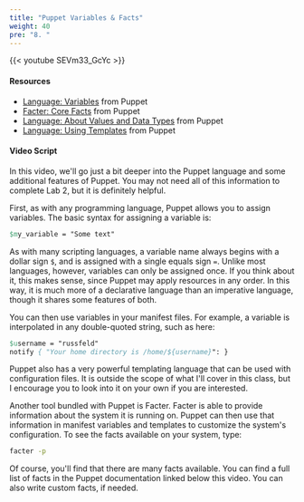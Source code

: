 ```yaml
---
title: "Puppet Variables & Facts"
weight: 40
pre: "8. "
---
```


{{< youtube SEVm33_GcYc >}}

#### Resources

* [Language: Variables](https://puppet.com/docs/puppet/5.5/lang_variables.html) from Puppet
* [Facter: Core Facts](https://puppet.com/docs/facter/3.11/core_facts.html) from Puppet
* [Language: About Values and Data Types](https://puppet.com/docs/puppet/5.5/lang_data.html) from Puppet
* [Language: Using Templates](https://puppet.com/docs/puppet/5.5/lang_template.html) from Puppet

#### Video Script

In this video, we'll go just a bit deeper into the Puppet language and some additional features of Puppet. You may not need all of this information to complete Lab 2, but it is definitely helpful.

First, as with any programming language, Puppet allows you to assign variables. The basic syntax for assigning a variable is:

```pp
$my_variable = "Some text"
```

As with many scripting languages, a variable name always begins with a dollar sign `$`, and is assigned with a single equals sign `=`. Unlike most languages, however, variables can only be assigned once. If you think about it, this makes sense, since Puppet may apply resources in any order. In this way, it is much more of a declarative language than an imperative language, though it shares some features of both.

You can then use variables in your manifest files. For example, a variable is interpolated in any double-quoted string, such as here:

```pp
$username = "russfeld"
notify { "Your home directory is /home/${username}": }
```

Puppet also has a very powerful templating language that can be used with configuration files. It is outside the scope of what I'll cover in this class, but I encourage you to look into it on your own if you are interested.

Another tool bundled with Puppet is Facter. Facter is able to provide information about the system it is running on. Puppet can then use that information in manifest variables and templates to customize the system's configuration. To see the facts available on your system, type:

```bash
facter -p
```

Of course, you'll find that there are many facts available. You can find a full list of facts in the Puppet documentation linked below this video. You can also write custom facts, if needed.
